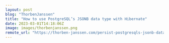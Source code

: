 ```yaml
---
layout: post
blog: "ThorbenJanssen"
title: "How to use PostgreSQL’s JSONB data type with Hibernate"
date: 2023-03-01T14:18:06Z
image: images/thorbenjanssen.png
remote_url: "https://thorben-janssen.com/persist-postgresqls-jsonb-data-type-hibernate/"
---
```


